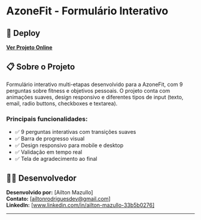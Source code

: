 # AzoneFit - Formulário Interativo

## 🚀 Deploy

[**Ver Projeto Online**](azone-fit-knyf-osb51sqnr-ailtons-projects-e953598b.vercel.app)

## 📋 Sobre o Projeto

Formulário interativo multi-etapas desenvolvido para a AzoneFit, com 9 perguntas sobre fitness e objetivos pessoais. O projeto conta com animações suaves, design responsivo e diferentes tipos de input (texto, email, radio buttons, checkboxes e textarea).

### Principais funcionalidades:
- ✅ 9 perguntas interativas com transições suaves
- ✅ Barra de progresso visual
- ✅ Design responsivo para mobile e desktop
- ✅ Validação em tempo real
- ✅ Tela de agradecimento ao final

## 👨‍💻 Desenvolvedor

**Desenvolvido por:** [Ailton Mazullo]  
**Contato:** [ailtonrodriguesdev@gmail.com]  
**LinkedIn:** [www.linkedin.com/in/ailton-mazullo-33b5b0276]

---
